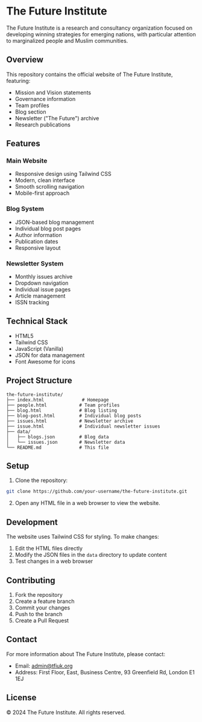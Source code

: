 # The Future Institute

The Future Institute is a research and consultancy organization focused on developing winning strategies for emerging nations, with particular attention to marginalized people and Muslim communities.

## Overview

This repository contains the official website of The Future Institute, featuring:

- Mission and Vision statements
- Governance information
- Team profiles
- Blog section
- Newsletter ("The Future") archive
- Research publications

## Features

### Main Website

- Responsive design using Tailwind CSS
- Modern, clean interface
- Smooth scrolling navigation
- Mobile-first approach

### Blog System

- JSON-based blog management
- Individual blog post pages
- Author information
- Publication dates
- Responsive layout

### Newsletter System

- Monthly issues archive
- Dropdown navigation
- Individual issue pages
- Article management
- ISSN tracking

## Technical Stack

- HTML5
- Tailwind CSS
- JavaScript (Vanilla)
- JSON for data management
- Font Awesome for icons

## Project Structure

```
the-future-institute/
├── index.html              # Homepage
├── people.html            # Team profiles
├── blog.html              # Blog listing
├── blog-post.html         # Individual blog posts
├── issues.html            # Newsletter archive
├── issue.html             # Individual newsletter issues
├── data/
│   ├── blogs.json         # Blog data
│   └── issues.json        # Newsletter data
└── README.md              # This file
```

## Setup

1. Clone the repository:

```bash
git clone https://github.com/your-username/the-future-institute.git
```

2. Open any HTML file in a web browser to view the website.

## Development

The website uses Tailwind CSS for styling. To make changes:

1. Edit the HTML files directly
2. Modify the JSON files in the `data` directory to update content
3. Test changes in a web browser

## Contributing

1. Fork the repository
2. Create a feature branch
3. Commit your changes
4. Push to the branch
5. Create a Pull Request

## Contact

For more information about The Future Institute, please contact:

- Email: admin@tfiuk.org
- Address: First Floor, East, Business Centre, 93 Greenfield Rd, London E1 1EJ

## License

© 2024 The Future Institute. All rights reserved.
